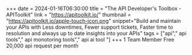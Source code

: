+++
date = 2024-01-16T06:30:00
title = "The API Developer's Toolbox - APIToolkit"
link = "https://apitoolkit.io/"
thumbnail = "https://apitoolkit.io/apple-touch-icon.png"
snippet="Build and maintain your APIs with Less downtimes, Fewer support tickets, Faster time to resolution and always up to date insights into your APIs"
tags = ["api"," api tools"," api monotoring tools"," api ai tool "]
+++
1 Team Member
Free 20,000 api request per month
